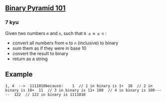 <h2><a href=https://www.codewars.com/kata/5596700a386158e3aa000011/train/javascript target="_blank">Binary Pyramid 101</a></h2><h3>7 kyu</h3><p>Given two numbers <code>m</code> and <code>n</code>, such that <code>0 ≤ m ≤ n</code> :</p><ul><li>convert all numbers from <code>m</code> to <code>n</code> (inclusive) to binary</li><li>sum them as if they were in base 10 </li><li>convert the result to binary</li><li>return as a string</li></ul><h2 id="example">Example</h2><pre><code class="language-javascript"><span class="cm-number">1</span>, <span class="cm-number">4</span>  <span class="cm-operator">--&gt;</span>  <span class="cm-number">1111010</span><span class="cm-variable">because</span>:    <span class="cm-number">1</span>  <span class="cm-comment">// 1 in binary is 1</span><span class="cm-operator">+</span>  <span class="cm-number">10</span>  <span class="cm-comment">// 2 in binary is 10</span><span class="cm-operator">+</span>  <span class="cm-number">11</span>  <span class="cm-comment">// 3 in binary is 11</span><span class="cm-operator">+</span> <span class="cm-number">100</span>  <span class="cm-comment">// 4 in binary is 100</span><span class="cm-operator">--</span><span class="cm-operator">--</span><span class="cm-operator">-</span>  <span class="cm-number">122</span>  <span class="cm-comment">// 122 in binary is 1111010</span></code></pre>